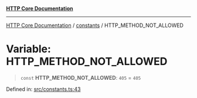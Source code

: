 [**HTTP Core Documentation**](../../README.md)

***

[HTTP Core Documentation](../../README.md) / [constants](../README.md) / HTTP\_METHOD\_NOT\_ALLOWED

# Variable: HTTP\_METHOD\_NOT\_ALLOWED

> `const` **HTTP\_METHOD\_NOT\_ALLOWED**: `405` = `405`

Defined in: [src/constants.ts:43](https://github.com/stonemjs/http-core/blob/6577700bdede2420a5df45a338635c35547070ea/src/constants.ts#L43)

